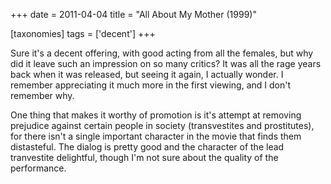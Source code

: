 +++
date = 2011-04-04
title = "All About My Mother (1999)"

[taxonomies]
tags = ['decent']
+++

Sure it\'s a decent offering, with good acting from all the females, but
why did it leave such an impression on so many critics? It was all the
rage years back when it was released, but seeing it again, I actually
wonder. I remember appreciating it much more in the first viewing, and I
don\'t remember why.

One thing that makes it worthy of promotion is it\'s attempt at removing
prejudice against certain people in society (transvestites and
prostitutes), for there isn\'t a single important character in the movie
that finds them distasteful. The dialog is pretty good and the character
of the lead tranvestite delightful, though I\'m not sure about the
quality of the performance.
